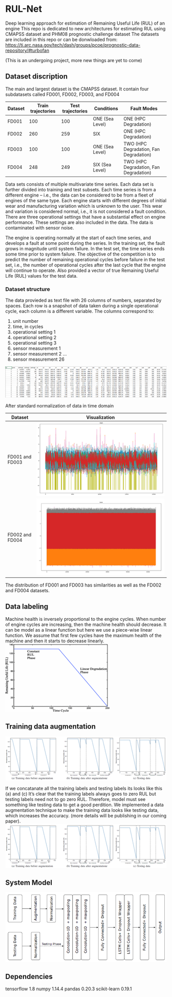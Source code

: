 # RUL-Net
Deep learning approach for estimation of Remaining Useful Life (RUL) of an engine
This repo is dedicated to new architectures for estimating RUL using CMAPSS dataset and PHM08 prognostic challenge dataset
The datasets are included in this repo or can be donwloaded from: https://ti.arc.nasa.gov/tech/dash/groups/pcoe/prognostic-data-repository/#turbofan 

(This is an undergoing project, more new things are yet to come)

## Dataset discription
The main and largest dataset is the CMAPSS dataset. It contain four subdatasets called FD001, FD002, FD003, and FD004

| Dataset | Train trajectories | Test trajectories | Conditions | Fault Modes |
| ------- | ------------------ | ----------------- | ---------- | ----------- |
| FD001 | 100 | 100 | ONE (Sea Level) | ONE (HPC Degradation) |
| FD002 | 260 | 259 | SIX | ONE (HPC Degradation) |
| FD003 | 100 | 100 | ONE (Sea Level) | TWO (HPC Degradation, Fan Degradation) |
| FD004 | 248 | 249 | SIX (Sea Level) | TWO (HPC Degradation, Fan Degradation) |

Data sets consists of multiple multivariate time series. Each data set is further divided into training and test subsets. Each time series is from a different engine – i.e., the data can be considered to be from a fleet of engines of the same type. Each engine starts with different degrees of initial wear and manufacturing variation which is unknown to the user. This wear and variation is considered normal, i.e., it is not considered a fault condition. There are three operational settings that have a substantial effect on engine performance. These settings are also included in the data. The data is contaminated with sensor noise.

The engine is operating normally at the start of each time series, and develops a fault at some point during the series. In the training set, the fault grows in magnitude until system failure. In the test set, the time series ends some time prior to system failure. The objective of the competition is to predict the number of remaining operational cycles before failure in the test set, i.e., the number of operational cycles after the last cycle that the engine will continue to operate. Also provided a vector of true Remaining Useful Life (RUL) values for the test data.

### Dataset structure 

The data provieded as text file with 26 columns of numbers, separated by spaces. Each row is a snapshot of data taken during a single operational cycle, each column is a different variable. The columns correspond to:
1)	unit number
2)	time, in cycles
3)	operational setting 1
4)	operational setting 2
5)	operational setting 3
6)	sensor measurement  1
7)	sensor measurement  2
...
26)	sensor measurement  26

![Screenshot](screenshots/CMAPSSData_snapshot.PNG)

After standard normalization of data in time domain 

| Dataset | Visualization |
| ------- | --------------|
| FD001 and FD003| ![Screenshot](screenshots/training_data_plot0103.PNG) |
| FD002 and FD004| ![Screenshot](screenshots/training_data_plot0204.PNG) |

The distribution of FD001 and FD003 has similarities as well as the FD002 and FD004 datasets.
## Data labeling
Machine health is inversely proportional to the engine cycles. When number of engine cycles are increasing, then the machine health should decrease. It can be model as a linear function but here we use a piece-wise linear function. We assume that first few cycles have the maximum health of the machine and then it starts to decrease linearly.   
![Screenshot](screenshots/piece-wise.gif)
## Training data augmentation

![Screenshot](screenshots/data_augmentation.PNG)

If we concatanate all the training labels and testing labels its looks like this (a) and (c)
It’s clear that the training labels always goes to zero RUL but testing labels need not to go zero RUL. Therefore, model must see something like testing data to get a good perdition. We implemented a data augmentation technique to make the training data looks like testing data, which increases the accuracy. (more details will be publishing in our coming paper).
![Screenshot](screenshots/data_augmentation.PNG)
## System Model
![Screenshot](screenshots/system_model.PNG)
## Dependencies 
tensorflow 1.8
numpy 1.14.4
pandas 0.20.3
scikit-learn 0.19.1

